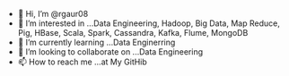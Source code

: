- 👋 Hi, I’m @rgaur08
- 👀 I’m interested in ...Data Engineering, Hadoop, Big Data, Map Reduce, Pig, HBase, Scala, Spark, Cassandra, Kafka, Flume, MongoDB
- 🌱 I’m currently learning ...Data Enginerring
- 💞️ I’m looking to collaborate on ...Data Engineering
- 📫 How to reach me ...at My GitHib

<!---
rgaur08/rgaur08 is a ✨ special ✨ repository because its `README.md` (this file) appears on your GitHub profile.
You can click the Preview link to take a look at your changes.
--->
